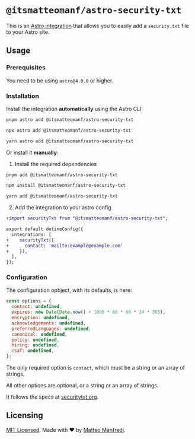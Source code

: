 # `@itsmatteomanf/astro-security-txt`

This is an [Astro integration](https://docs.astro.build/en/guides/integrations-guide/) that allows you to easily add a `security.txt` file to your Astro site.

## Usage

### Prerequisites

You need to be using `astro@4.0.0` or higher.

### Installation

Install the integration **automatically** using the Astro CLI:

```bash
pnpm astro add @itsmatteomanf/astro-security-txt
```

```bash
npx astro add @itsmatteomanf/astro-security-txt
```

```bash
yarn astro add @itsmatteomanf/astro-security-txt
```

Or install it **manually**:

1. Install the required dependencies

```bash
pnpm add @itsmatteomanf/astro-security-txt
```

```bash
npm install @itsmatteomanf/astro-security-txt
```

```bash
yarn add @itsmatteomanf/astro-security-txt
```

2. Add the integration to your astro config

```diff
+import securityTxt from "@itsmatteomanf/astro-security-txt";

export default defineConfig({
  integrations: [
+    securityTxt({
+      contact: 'mailto:example@example.com'
+    }),
  ],
});
```

### Configuration

The configuration opbject, with its defaults, is here:

```js
const options = {
  contact: undefined,
  expires: new Date(Date.now() + 1000 * 60 * 60 * 24 * 365),
  encryption: undefined,
  acknowledgements: undefined,
  preferredLanguages: undefined,
  canonical: undefined,
  policy: undefined,
  hiring: undefined,
  csaf: undefined,
};
```

The only required option is `contact`, which must be a string or an array of strings.

All other options are optional, or a string or an array of strings.

It follows the specs at [securitytxt.org](https://securitytxt.org).

## Licensing

[MIT Licensed](https://github.com/itsmatteomanf/astro-components/blob/main/LICENSE). Made with ❤️ by [Matteo Manfredi](https://github.com/itsmatteomanf).
